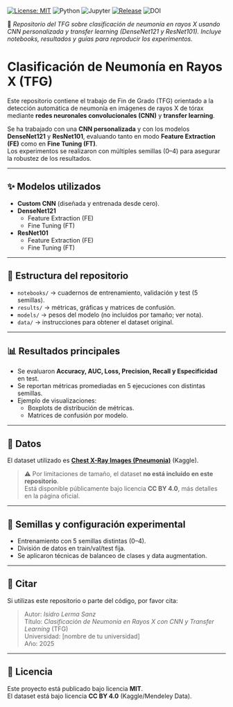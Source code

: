 <!-- Insignias -->
[![License: MIT](https://img.shields.io/badge/License-MIT-green.svg)](./LICENSE)
![Python](https://img.shields.io/badge/Python-3.x-blue.svg)
![Jupyter](https://img.shields.io/badge/Notebook-Jupyter-orange.svg)
[![Release](https://img.shields.io/github/v/release/ilermaaz/tfg-neumonia-cnn?label=release)](https://github.com/ilermaaz/tfg-neumonia-cnn/releases)
![DOI](https://img.shields.io/badge/DOI-pending-lightgrey.svg)

🚀 *Repositorio del TFG sobre clasificación de neumonía en rayos X usando CNN personalizada y transfer learning (DenseNet121 y ResNet101). Incluye notebooks, resultados y guías para reproducir los experimentos.*  

# Clasificación de Neumonía en Rayos X (TFG)

Este repositorio contiene el trabajo de Fin de Grado (TFG) orientado a la detección automática de neumonía en imágenes de rayos X de tórax mediante **redes neuronales convolucionales (CNN)** y **transfer learning**.

Se ha trabajado con una **CNN personalizada** y con los modelos **DenseNet121** y **ResNet101**, evaluando tanto en modo **Feature Extraction (FE)** como en **Fine Tuning (FT)**.  
Los experimentos se realizaron con múltiples semillas (0–4) para asegurar la robustez de los resultados.

---

## ✨ Modelos utilizados

- **Custom CNN** (diseñada y entrenada desde cero).  
- **DenseNet121**  
  - Feature Extraction (FE)  
  - Fine Tuning (FT)  
- **ResNet101**  
  - Feature Extraction (FE)  
  - Fine Tuning (FT)  

---

## 📂 Estructura del repositorio

- `notebooks/` → cuadernos de entrenamiento, validación y test (5 semillas).  
- `results/` → métricas, gráficas y matrices de confusión.  
- `models/` → pesos del modelo (no incluidos por tamaño; ver nota).  
- `data/` → instrucciones para obtener el dataset original.  

---

## 📊 Resultados principales

- Se evaluaron **Accuracy, AUC, Loss, Precision, Recall y Especificidad** en test.  
- Se reportan métricas promediadas en 5 ejecuciones con distintas semillas.  
- Ejemplo de visualizaciones:  
  - Boxplots de distribución de métricas.  
  - Matrices de confusión por modelo.  

---

## 📁 Datos

El dataset utilizado es **[Chest X-Ray Images (Pneumonia)](https://www.kaggle.com/datasets/paultimothymooney/chest-xray-pneumonia)** (Kaggle).  

> ⚠️ Por limitaciones de tamaño, el dataset **no está incluido en este repositorio**.  
Está disponible públicamente bajo licencia **CC BY 4.0**, más detalles en la página oficial.  

---

## 📌 Semillas y configuración experimental

- Entrenamiento con 5 semillas distintas (0–4).  
- División de datos en train/val/test fija.  
- Se aplicaron técnicas de balanceo de clases y data augmentation.  

---

## 📖 Citar

Si utilizas este repositorio o parte del código, por favor cita:  

> Autor: *Isidro Lerma Sanz*  
> Título: *Clasificación de Neumonía en Rayos X con CNN y Transfer Learning* (TFG)  
> Universidad: [nombre de tu universidad]  
> Año: 2025  

---

## 📜 Licencia

Este proyecto está publicado bajo licencia **MIT**.  
El dataset está bajo licencia **CC BY 4.0** (Kaggle/Mendeley Data).
